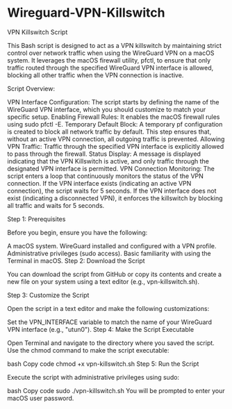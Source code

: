 # Wireguard-VPN-Killswitch

VPN Killswitch Script

This Bash script is designed to act as a VPN killswitch by maintaining strict control over network traffic when using the WireGuard VPN on a macOS system. It leverages the macOS firewall utility, pfctl, to ensure that only traffic routed through the specified WireGuard VPN interface is allowed, blocking all other traffic when the VPN connection is inactive.

Script Overview:

VPN Interface Configuration: The script starts by defining the name of the WireGuard VPN interface, which you should customize to match your specific setup.
Enabling Firewall Rules: It enables the macOS firewall rules using sudo pfctl -E.
Temporary Default Block: A temporary pf configuration is created to block all network traffic by default. This step ensures that, without an active VPN connection, all outgoing traffic is prevented.
Allowing VPN Traffic: Traffic through the specified VPN interface is explicitly allowed to pass through the firewall.
Status Display: A message is displayed indicating that the VPN Killswitch is active, and only traffic through the designated VPN interface is permitted.
VPN Connection Monitoring: The script enters a loop that continuously monitors the status of the VPN connection. If the VPN interface exists (indicating an active VPN connection), the script waits for 5 seconds. If the VPN interface does not exist (indicating a disconnected VPN), it enforces the killswitch by blocking all traffic and waits for 5 seconds.

Step 1: Prerequisites

Before you begin, ensure you have the following:

A macOS system.
WireGuard installed and configured with a VPN profile.
Administrative privileges (sudo access).
Basic familiarity with using the Terminal in macOS.
Step 2: Download the Script

You can download the script from GitHub or copy its contents and create a new file on your system using a text editor (e.g., vpn-killswitch.sh).

Step 3: Customize the Script

Open the script in a text editor and make the following customizations:

Set the VPN_INTERFACE variable to match the name of your WireGuard VPN interface (e.g., "utun0").
Step 4: Make the Script Executable

Open Terminal and navigate to the directory where you saved the script. Use the chmod command to make the script executable:

bash
Copy code
chmod +x vpn-killswitch.sh
Step 5: Run the Script

Execute the script with administrative privileges using sudo:

bash
Copy code
sudo ./vpn-killswitch.sh
You will be prompted to enter your macOS user password.
